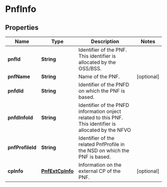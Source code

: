 
# PnfInfo

## Properties
Name | Type | Description | Notes
------------ | ------------- | ------------- | -------------
**pnfId** | **String** | Identifier of the PNF. This identifier is allocated by the OSS/BSS.  | 
**pnfName** | **String** | Name of the PNF.  |  [optional]
**pnfdId** | **String** | Identifier of the PNFD on which the PNF is based.  | 
**pnfdInfoId** | **String** | Identifier of the PNFD information onject related to this PNF. This identifier is allocated by the NFVO  | 
**pnfProfileId** | **String** | Identifier of the related PnfProfile in the NSD on which the PNF is based.  | 
**cpInfo** | [**PnfExtCpInfo**](PnfExtCpInfo.md) | Information on the external CP of the PNF.  |  [optional]



